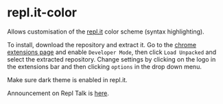 # repl.it-color
 
Allows customisation of the [repl.it](https://repl.it) color scheme (syntax highlighting).

To install, download the repository and extract it. Go to the [chrome extensions page](chrome://extensions) and enable `Developer Mode`, then click `Load Unpacked` and select the extracted repository. Change settings by clicking on the logo in the extensions bar and then clicking `options` in the drop down menu.

Make sure dark theme is enabled in repl.it.

Announcement on Repl Talk is [here](https://repl.it/talk/announcements/Customising-replit-syntax-highlighting-with-replit-color/16656).